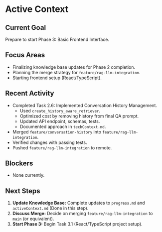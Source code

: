 # Active Context

## Current Goal
Prepare to start Phase 3: Basic Frontend Interface.

## Focus Areas
*   Finalizing knowledge base updates for Phase 2 completion.
*   Planning the merge strategy for `feature/rag-llm-integration`.
*   Starting frontend setup (React/TypeScript).

## Recent Activity
*   Completed Task 2.6: Implemented Conversation History Management.
    *   Used `create_history_aware_retriever`.
    *   Optimized cost by removing history from final QA prompt.
    *   Updated API endpoint, schemas, tests.
    *   Documented approach in `techContext.md`.
*   Merged `feature/conversation-history` into `feature/rag-llm-integration`.
*   Verified changes with passing tests.
*   Pushed `feature/rag-llm-integration` to remote.

## Blockers
*   None currently.

## Next Steps
1.  **Update Knowledge Base:** Complete updates to `progress.md` and `activeContext.md` (Done in this step).
2.  **Discuss Merge:** Decide on merging `feature/rag-llm-integration` to `main` (or equivalent).
3.  **Start Phase 3:** Begin Task 3.1 (React/TypeScript project setup).

